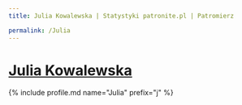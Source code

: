 ```yaml
---
title: Julia Kowalewska | Statystyki patronite.pl | Patromierz

permalink: /Julia
---
```


# [Julia Kowalewska](https://patronite.pl/Julia)

{% include profile.md name="Julia" prefix="j" %}
